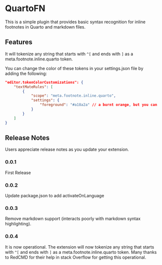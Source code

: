 # QuartoFN

This is a simple plugin that provides basic syntax recognition for inline footnotes in Quarto and markdown files.

## Features

It will tokenize any string that starts with `^[` and ends with `]` as a meta.footnote.inline.quarto token.

You can change the color of these tokens in your settings.json file by adding the following:

```json
"editor.tokenColorCustomizations": {
    "textMateRules": [
        {
            "scope": "meta.footnote.inline.quarto",
            "settings": {
                "foreground": "#a18a2a" // a burnt orange, but you can change this to whatever color you want
            }
        }
    ]
}
```

## Release Notes

Users appreciate release notes as you update your extension.

### 0.0.1

First Release

### 0.0.2

Update package.json to add activateOnLanguage

### 0.0.3

Remove markdown support (interacts poorly with markdown syntax highlighting).

### 0.0.4

It is now operational. The extension will now tokenize any string that starts with `^[` and ends with `]` as a meta.footnote.inline.quarto token. Many thanks to RedCMD for their help in stack Overflow for getting this operational.
